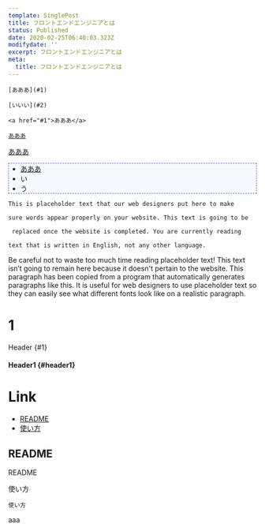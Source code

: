 ```yaml
---
template: SinglePost
title: フロントエンドエンジニアとは
status: Published
date: 2020-02-25T06:40:03.323Z
modifydate: ''
excerpt: フロントエンドエンジニアとは
meta:
  title: フロントエンドエンジニアとは
---
```

```
[あああ](#1)

[いいい](#2)

<a href="#1">あああ</a>
```

[`あああ`](#1)

<a href="#1">あああ</a>

<ul style="background-color: #f8f9ff; border: dashed 1px #4865b2;">
<li><a href="#1">あああ</a></li>
<li>い</li>
<li>う</li>
</ul>

```
This is placeholder text that our web designers put here to make

sure words appear properly on your website. This text is going to be

 replaced once the website is completed. You are currently reading 

text that is written in English, not any other language.
```

Be careful not to waste too much time reading placeholder text! This text isn’t going to remain here because it doesn't pertain to the website. This paragraph has been copied from a program that automatically generates paragraphs like this. It is useful for web designers to use placeholder text so they can easily see what different fonts look like on a realistic paragraph.

# 1

Header  {#1}

#### Header1  {#header1}

# Link

* [README](#README)
* [使い方](#使い方)

## README

README

使い方

`使い方`

<p id="1">aaa</p>
